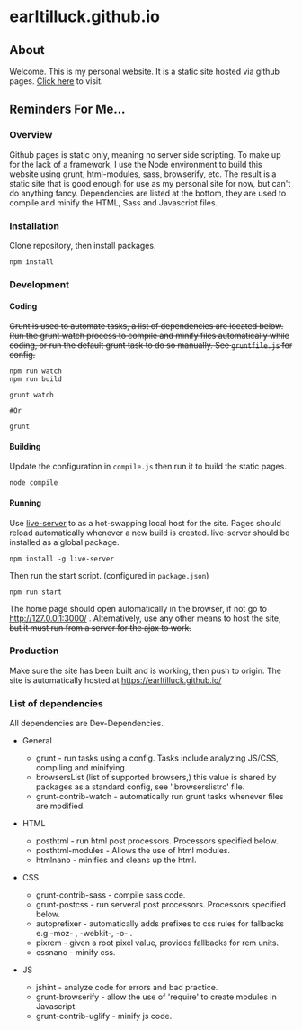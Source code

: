 # earltilluck.github.io

## About
Welcome. This is my personal website. It is a static site hosted via github pages. [Click here](https://earltilluck.github.io/) to visit.

## Reminders For Me...

### Overview
Github pages is static only, meaning no server side scripting. To make up for the lack of a framework, I use the Node environment to build this website using grunt, html-modules, sass, browserify, etc. The result is a static site that is good enough for use as my personal site for now, but can't do anything fancy. Dependencies are listed at the bottom, they are used to compile and minify the HTML, Sass and Javascript files.

### Installation  

Clone repository, then install packages.
```
npm install
```

### Development

#### Coding
~~Grunt is used to automate tasks, a list of dependencies are located below. Run the grunt watch 
process to compile and minify files automatically while coding, or run the default grunt task 
to do so manually. See `gruntfile.js` for config.~~
```
npm run watch
npm run build 
```
```
grunt watch

#Or

grunt
```


#### Building
Update the configuration in `compile.js` then run it to build the static pages. 
```
node compile
```

#### Running
Use [live-server](https://www.npmjs.com/package/live-server) to as a hot-swapping local host for the site. Pages should reload automatically whenever a new build is created. live-server should be installed as a global package.
```
npm install -g live-server
```
Then run the start script. (configured in `package.json`)
```
npm run start
```
The home page should open automatically in the browser, if not go to http://127.0.0.1:3000/ . Alternatively, use any other means to host the site, ~~but it must run from a server for the ajax to work.~~


### Production
Make sure the site has been built and is working, then push to origin. The site is automatically hosted at https://earltilluck.github.io/


### List of dependencies
All dependencies are Dev-Dependencies.
* General
  * grunt - run tasks using a config. Tasks include analyzing JS/CSS, compiling and minifying.
  * browsersList (list of supported browsers,) this value is shared by packages as a standard config, see '.browserslistrc' file.
  * grunt-contrib-watch - automatically run grunt tasks whenever files are modified.

* HTML
  * posthtml - run html post processors. Processors specified below.
  * posthtml-modules - Allows the use of html modules.
  * htmlnano - minifies and cleans up the html.

* CSS
  * grunt-contrib-sass - compile sass code.
  * grunt-postcss - run serveral post processors. Processors specified below.
  * autoprefixer - automatically adds prefixes to css rules for fallbacks e.g -moz- , -webkit-, -o- .
  * pixrem - given a root pixel value, provides fallbacks for rem units.
  * cssnano - minify css.

* JS
  * jshint - analyze code for errors and bad practice. 
  * grunt-browserify - allow the use of 'require' to create modules in Javascript. 
  * grunt-contrib-uglify - minify js code.

